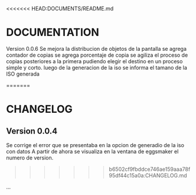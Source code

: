 <<<<<<< HEAD:DOCUMENTS/README.md
# DOCUMENTATION
Version 0.0.6
Se mejora la distribucion de objetos de la pantalla
se agrega contador de copias
se agrega porcentaje de copia
se agiliza el proceso de copias posteriores a la primera pudiendo elegir
el destino en un proceso simple y corto.
luego de la generacion de la iso se informa el tamano de la ISO generada

=======
# CHANGELOG

## Version 0.0.4
Se corrige el error que se presentaba en la opcion de generadio de la iso con datos 
A partir de ahora se visualiza en la ventana de eggsmaker el numero de version.
>>>>>>> b6502cf9fbddce746ae159aaa78f95df44c15a0a:CHANGELOG.md

...
